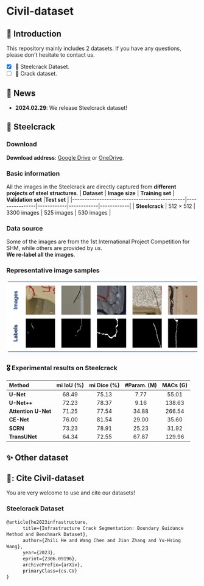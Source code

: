 # Civil-dataset

## 📖 Introduction
This repository mainly includes 2 datasets. If you have any questions, please don't hesitate to contact us.
- [x] :apple: Steelcrack Dataset.
- [ ] :grapes: Crack dataset.

## 📢 News
- **2024.02.29**: We release Steelcrack dataset!

## 🌟 Steelcrack
### Download
**Download address**: [Google Drive](https://drive.google.com/file/d/1UWcv2b6sZ3jkKBrQJ6Mh6nNraEy7MIbc/view?usp=sharing) or [OneDrive](https://hkustconnect-my.sharepoint.com/:u:/g/personal/zhebg_connect_ust_hk/ETvldO5h0ZlKjfe-WgonKYwBmwf7vSK7v4zRqm8IEJC8dQ?e=mbX0PC).  
### Basic information
All the images in the Steelcrack are directly captured from **different projects of steel structures**.
| **Dataset**                                    | **Image size** | **Training set** | **Validation set** |**Test set** |
|----------------------------------------------|----------------|------------|------------|------------|
| **Steelcrack**                              | 512 × 512 | 3300 images  | 525 images | 530 images |

### Data source
Some of the images are from the 1st International Project Competition for SHM, while others are provided by us.  
**We re-label all the images**.

### Representative image samples
<div align="center">
  <img src="./figures/Steelcrack.png">
</div>

### 🎖️ Experimental results on Steelcrack
| **Method**                 | **mi IoU (%)** | **mi Dice (%)** | **#Param. (M)** |**MACs (G)** |
|:---------------------------|:--------------:|:---------------:|:---------------:|:-----------:|
| **U-Net**                  | 68.49          | 75.13           | 7.77            | 55.01       |
| **U-Net++**                | 72.23          | 78.37           | 9.16            | 138.63      |
| **Attention U-Net**        | 71.25          | 77.54           | 34.88           | 266.54      |
| **CE-Net**                 | 76.00          | 81.54           | 29.00           | 35.60       |
| **SCRN**                   | 73.23          | 78.91           | 25.23           | 31.92       |
| **TransUNet**              | 64.34          | 72.55           | 67.87           | 129.96      |

## ✨ Other dataset
## 💞: Cite Civil-dataset
You are very welcome to use and cite our datasets!  
### Steelcrack Dataset
```
@article{he2023infrastructure,
      title={Infrastructure Crack Segmentation: Boundary Guidance Method and Benchmark Dataset}, 
      author={Zhili He and Wang Chen and Jian Zhang and Yu-Hsing Wang},
      year={2023},
      eprint={2306.09196},
      archivePrefix={arXiv},
      primaryClass={cs.CV}
}
```
